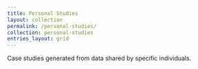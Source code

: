 ```yaml
---
title: Personal Studies
layout: collection
permalink: /personal-studies/
collection: personal-studies
entries_layout: grid
---
```


Case studies generated from data shared by specific individuals.

